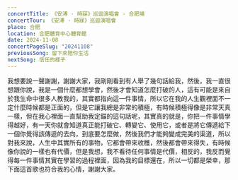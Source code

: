 ```yaml
---
concertTitle: 《安溥 · 時寐》巡迴演唱會 - 合肥場
concertTour: 《安溥 · 時寐》巡迴演唱會
place: 合肥
location: 合肥體育中心體育館
date: 2024-11-08
concertPageSlug: "20241108"
previousSong: 留下來陪你生活
nextSong: 信任的樣子
---
```

我想要說一聲謝謝，謝謝大家，我剛剛看到有人舉了幾句話給我，然後，我一直很想跟你說，我是一個什麼都想學會，然後才會知道怎麼打破的人，這有可能是來自於我生命中很多人教我的，其實都指向這一件事情，所以它在我的人生觀裡面不一定什麼時候都是正面的，但是它讓我總是非常的積極，有時候積極得像是非常天真一樣，但在我心裡面一直幫助我定錨的這句話呢，其實真的就是，你把一件事情學得越好，有一天你就會知道真正能打破它、轉變它、使用它，或者是將它傳遞給下一個你覺得該傳遞的去向，到底要怎麼做，然後我們才能夠變成完美的渠道，所以對我來說，人生中其實所有的事物，它都會帶來收穫，然後都會帶來得失，有時候像你說的一樣也有代價，但是我想，我不看待任何事情是代價，相反的，我反而覺得每一件事情其實在學習的過程裡面，因為我的目標還在，所以一切都是榮幸，那下面這首歌也符合我的心情，謝謝大家。